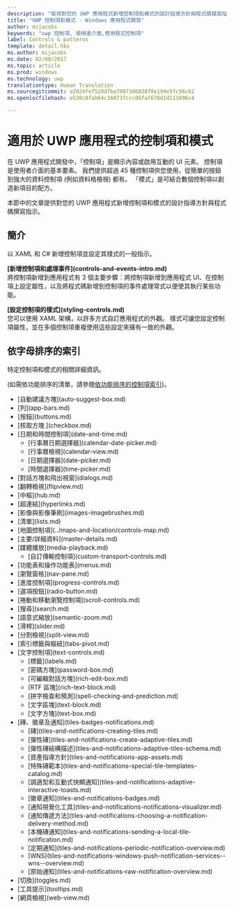 ```yaml
---
description: "取得對您的 UWP 應用程式新增控制項和模式的設計指導方針與程式碼撰寫指示。 尋找 45 種以上的實用控制項來用於您的應用程式。"
title: "UWP 控制項和模式 - Windows 應用程式開發"
author: mijacobs
keywords: "uwp 控制項, 使用者介面,應用程式控制項"
label: Controls & patterns
template: detail.hbs
ms.author: mijacobs
ms.date: 02/08/2017
ms.topic: article
ms.prod: windows
ms.technology: uwp
translationtype: Human Translation
ms.sourcegitcommit: a3924fef520d7ba70873d6838f8e194e5fc96c62
ms.openlocfilehash: e530c8fab64c160737ccc06faf676d1d113896c4

---
```

# <a name="controls-and-patterns-for-uwp-apps"></a>適用於 UWP 應用程式的控制項和模式
<link rel="stylesheet" href="https://az835927.vo.msecnd.net/sites/uwp/Resources/css/custom.css"> 

在 UWP 應用程式開發中，「控制項」<i></i>是顯示內容或啟用互動的 UI 元素。 控制項是使用者介面的基本要素。 我們提供超過 45 種控制項供您使用，從簡單的按鈕到強大的資料控制項 (例如資料格檢視) 都有。 「模式」<i></i>是可結合數個控制項以創造新項目的配方。

本節中的文章提供對您的 UWP 應用程式新增控制項和模式的設計指導方針與程式碼撰寫指示。 

## <a name="intro"></a>簡介

以 XAML 和 C# 新增控制項並設定其樣式的一般指示。

<div class="side-by-side">
<div class="side-by-side-content">
  <div class="side-by-side-content-left">
   <p><b>[新增控制項和處理事件](controls-and-events-intro.md)</b> <br/>
將控制項新增到應用程式有 3 個主要步驟︰將控制項新增到應用程式 UI、在控制項上設定屬性，以及將程式碼新增到控制項的事件處理常式以便使其執行某些功能。</li>
</ul> 
</p>
  </div>
  <div class="side-by-side-content-right">
   <p><b>[設定控制項的樣式](styling-controls.md)</b> <br/>
您可以使用 XAML 架構，以許多方式自訂應用程式的外觀。 樣式可讓您設定控制項屬性，並在多個控制項重複使用這些設定來擁有一致的外觀。</p>
  </div>
</div>
</div>

## <a name="alphabetical-index"></a>依字母排序的索引 

特定控制項和模式的相關詳細資訊。

(如需依功能排序的清單，請參閱[依功能排序的控制項索引](controls-by-function.md))。

<div class="uwpd-list-of-links">
<ul>

<li>[自動建議方塊](auto-suggest-box.md)</li>

<li>[列](app-bars.md)</li>

<li>[按鈕](buttons.md)</li>

<li>[核取方塊 ](checkbox.md)</li>

<li>[日期和時間控制項](date-and-time.md)
<ul>

<li>[行事曆日期選擇器](calendar-date-picker.md)</li>

<li>[行事曆檢視](calendar-view.md)</li>

<li>[日期選擇器](date-picker.md)</li>

<li>[時間選擇器](time-picker.md)</li>
</ul>
</li>


<li>[對話方塊和飛出視窗](dialogs.md)</li>

<li>[翻轉檢視](flipview.md)</li>

<li>[中樞](hub.md)</li>

<li>[超連結](hyperlinks.md)</li>

<li>[影像與影像筆刷](images-imagebrushes.md)</li>

<li>[清單](lists.md)</li>

<li>[地圖控制項](../maps-and-location/controls-map.md)</li>

<li>[主要/詳細資料](master-details.md)</li>

<li>[媒體播放](media-playback.md)
<ul>
<li>[自訂傳輸控制項](custom-transport-controls.md)</li>
</ul>
</li>

<li>[功能表和操作功能表](menus.md)</li>

<li>[瀏覽窗格](nav-pane.md)</li>

<li>[進度控制項](progress-controls.md)</li>

<li>[選項按鈕](radio-button.md)</li>

<li>[捲動和移動瀏覽控制項](scroll-controls.md)</li>

<li>[搜尋](search.md)</li>

<li>[語意式縮放](semantic-zoom.md)</li>

<li>[滑桿](slider.md)</li>

<li>[分割檢視](split-view.md)</li>

<li>[索引標籤與樞紐](tabs-pivot.md)</li>

<li>[文字控制項](text-controls.md)
<ul>

<li>[標籤](labels.md)</li>

<li>[密碼方塊](password-box.md)</li>

<li>[可編輯對話方塊](rich-edit-box.md)</li>

<li>[RTF 區塊](rich-text-block.md)</li>

<li>[拼字檢查和預測](spell-checking-and-prediction.md)</li>

<li>[文字區塊](text-block.md)</li>

<li>[文字方塊](text-box.md)</li>
</ul>
</li>



<li>[磚、徽章及通知](tiles-badges-notifications.md)
<ul>

<li>[磚](tiles-and-notifications-creating-tiles.md)</li>

<li>[彈性磚](tiles-and-notifications-create-adaptive-tiles.md)</li>

<li>[彈性磚結構描述](tiles-and-notifications-adaptive-tiles-schema.md)</li>

<li>[資產指導方針](tiles-and-notifications-app-assets.md)</li>

<li>[特殊磚範本](tiles-and-notifications-special-tile-templates-catalog.md)</li>

<li>[調適型和互動式快顯通知](tiles-and-notifications-adaptive-interactive-toasts.md)</li>

<li>[徽章通知](tiles-and-notifications-badges.md)</li>

<li>[通知視覺化工具](tiles-and-notifications-notifications-visualizer.md)</li>

<li>[通知傳遞方法](tiles-and-notifications-choosing-a-notification-delivery-method.md)</li>

<li>[本機磚通知](tiles-and-notifications-sending-a-local-tile-notification.md)</li>

<li>[定期通知](tiles-and-notifications-periodic-notification-overview.md)</li>

<li>[WNS](tiles-and-notifications-windows-push-notification-services--wns--overview.md)</li>

<li>[原始通知](tiles-and-notifications-raw-notification-overview.md)</li>
</ul>
</li>


<li>[切換](toggles.md)</li>
<li>[工具提示](tooltips.md)</li>

<li>[網頁檢視](web-view.md)</li>
</ul>
</div>



<!--HONumber=Dec16_HO2-->


